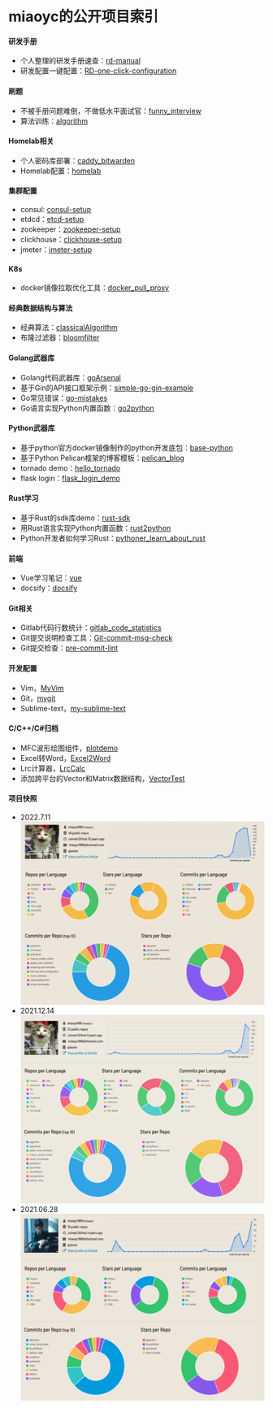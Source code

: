 # miaoyc的公开项目索引

#### 研发手册
- 个人整理的研发手册速查：[rd-manual](https://github.com/miaoyc666/rd-manual)
- 研发配置一键配置：[RD-one-click-configuration](https://github.com/miaoyc666/RD-one-click-configuration)

#### 刷题
- 不被手册问题难倒，不做低水平面试官：[funny_interview](https://github.com/miaoyc666/funny_interview)
- 算法训练：[algorithm](https://github.com/miaoyc666/algorithm) 

#### Homelab相关
- 个人密码库部署：[caddy_bitwarden](https://github.com/miaoyc666/caddy_bitwarden)
- Homelab配置：[homelab](https://github.com/miaoyc666/homelab)

#### 集群配置
- consul: [consul-setup](https://github.com/miaoyc666/consul-setup)
- etdcd：[etcd-setup](https://github.com/miaoyc666/etcd-setup)
- zookeeper：[zookeeper-setup](https://github.com/miaoyc666/zookeeper-setup)
- clickhouse：[clickhouse-setup](https://github.com/miaoyc666/clickhouse-setup)
- jmeter：[jmeter-setup](https://github.com/miaoyc666/jmeter-setup)

#### K8s
- docker镜像拉取优化工具：[docker_pull_proxy](pass)

#### 经典数据结构与算法
- 经典算法：[classicalAlgorithm](https://github.com/miaoyc666/classicalAlgorithm)
- 布隆过滤器：[bloomfilter](https://github.com/miaoyc666/bloomfilter)

#### Golang武器库
- Golang代码武器库：[goArsenal](https://github.com/miaoyc666/goArsenal)
- 基于Gin的API接口框架示例：[simple-go-gin-example](https://github.com/miaoyc666/simple-go-gin-example)
- Go常见错误：[go-mistakes](https://github.com/miaoyc666/go-mistakes)
- Go语言实现Python内置函数：[go2python](https://github.com/miaoyc666/go2python)

#### Python武器库
- 基于python官方docker镜像制作的python开发底包：[base-python](https://github.com/miaoyc666/base-python)
- 基于Python Pelican框架的博客模板：[pelican_blog](https://github.com/miaoyc666/pelican_blog)
- tornado demo：[hello_tornado](https://github.com/miaoyc666/hello_tornado)
- flask login：[flask_login_demo](https://github.com/miaoyc666/flask_login_demo)

#### Rust学习
- 基于Rust的sdk库demo：[rust-sdk](https://github.com/miaoyc666/rust-sdk)
- 用Rust语言实现Python内置函数：[rust2python](https://github.com/miaoyc666/rust2python)
- Python开发者如何学习Rust：[pythoner_learn_about_rust](https://github.com/miaoyc666/pythoner_learn_about_rust)

#### 前端
- Vue学习笔记：[vue](https://github.com/miaoyc666/vue)
- docsify：[docsify](https://github.com/miaoyc666/docsify-demo)

#### Git相关
- Gitlab代码行数统计：[gitlab_code_statistics](https://github.com/miaoyc666/gitlab_code_statistics)
- Git提交说明检查工具：[Git-commit-msg-check](https://github.com/miaoyc666/git-commit-msg-check)
- Git提交检查：[pre-commit-lint](https://github.com/miaoyc666/pre-commit-lint)

#### 开发配置
- Vim，[MyVim](https://github.com/miaoyc666/MyVim)
- Git，[mygit](https://github.com/miaoyc666/mygit)
- Sublime-text，[my-sublime-text](https://github.com/miaoyc666/my-sublime-text)

#### C/C++/C#归档
- MFC波形绘图组件，[plotdemo](https://github.com/miaoyc666/plotdemo)
- Excel转Word，[Excel2Word](https://github.com/miaoyc666/Excel2Word)
- Lrc计算器，[LrcCalc](https://github.com/miaoyc666/LrcCalc)
- 添加跨平台的Vector和Matrix数据结构，[VectorTest](https://github.com/miaoyc666/VectorTest/tree/master/VectorTest)

#### 项目快照
- 2022.7.11
![22.7.11.png](./snapshot/22.7.11.png)
- 2021.12.14
![21.12.14.png](./snapshot/21.12.14.png)
- 2021.06.28
![21.6.28.png](./snapshot/21.6.28.png)

